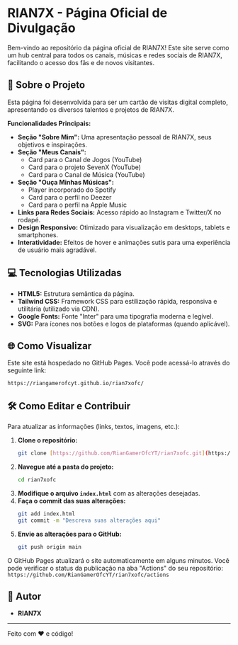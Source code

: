 # RIAN7X - Página Oficial de Divulgação

Bem-vindo ao repositório da página oficial de RIAN7X! Este site serve como um hub central para todos os canais, músicas e redes sociais de RIAN7X, facilitando o acesso dos fãs e de novos visitantes.

## 🚀 Sobre o Projeto

Esta página foi desenvolvida para ser um cartão de visitas digital completo, apresentando os diversos talentos e projetos de RIAN7X.

**Funcionalidades Principais:**

* **Seção "Sobre Mim":** Uma apresentação pessoal de RIAN7X, seus objetivos e inspirações.
* **Seção "Meus Canais":**
    * Card para o Canal de Jogos (YouTube)
    * Card para o projeto SevenX (YouTube)
    * Card para o Canal de Música (YouTube)
* **Seção "Ouça Minhas Músicas":**
    * Player incorporado do Spotify
    * Card para o perfil no Deezer
    * Card para o perfil na Apple Music
* **Links para Redes Sociais:** Acesso rápido ao Instagram e Twitter/X no rodapé.
* **Design Responsivo:** Otimizado para visualização em desktops, tablets e smartphones.
* **Interatividade:** Efeitos de hover e animações sutis para uma experiência de usuário mais agradável.

## 💻 Tecnologias Utilizadas

* **HTML5:** Estrutura semântica da página.
* **Tailwind CSS:** Framework CSS para estilização rápida, responsiva e utilitária (utilizado via CDN).
* **Google Fonts:** Fonte "Inter" para uma tipografia moderna e legível.
* **SVG:** Para ícones nos botões e logos de plataformas (quando aplicável).

## 🌐 Como Visualizar

Este site está hospedado no GitHub Pages. Você pode acessá-lo através do seguinte link:

`https://riangamerofcyt.github.io/rian7xofc/`

## 🛠️ Como Editar e Contribuir

Para atualizar as informações (links, textos, imagens, etc.):

1.  **Clone o repositório:**
    ```bash
    git clone [https://github.com/RianGamerOfcYT/rian7xofc.git](https://github.com/RianGamerOfcYT/rian7xofc.git)
    ```
2.  **Navegue até a pasta do projeto:**
    ```bash
    cd rian7xofc
    ```
3.  **Modifique o arquivo `index.html`** com as alterações desejadas.
4.  **Faça o commit das suas alterações:**
    ```bash
    git add index.html
    git commit -m "Descreva suas alterações aqui"
    ```
5.  **Envie as alterações para o GitHub:**
    ```bash
    git push origin main
    ```

O GitHub Pages atualizará o site automaticamente em alguns minutos. Você pode verificar o status da publicação na aba "Actions" do seu repositório: `https://github.com/RianGamerOfcYT/rian7xofc/actions`

## 👤 Autor

* **RIAN7X**

---

Feito com ❤️ e código!
